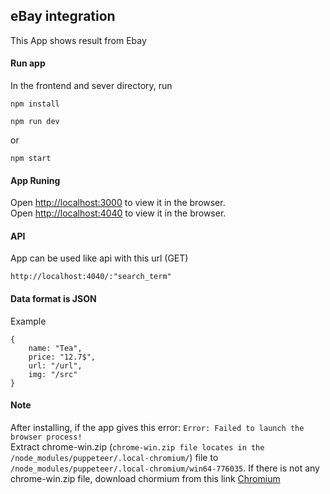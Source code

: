 ## eBay integration
This App shows result from Ebay
#### Run app
In the frontend and sever directory, run
```
npm install
```
```
npm run dev
```
or
```
npm start
```
#### App Runing
Open [http://localhost:3000](http://localhost:3000/main) to view it in the browser.<br /> 
Open [http://localhost:4040](http://localhost:4040) to view it in the browser.<br />

#### API
App can be used like api with this url (GET)
```
http://localhost:4040/:"search_term"
```

#### Data format is JSON
Example
```
{
    name: "Tea",
    price: "12.7$",
    url: "/url",
    img: "/src"
}
```

#### Note
After installing, if the app gives this error: `Error: Failed to launch the browser process!` <br/>
Extract chrome-win.zip (`chrome-win.zip file locates in the /node_modules/puppeteer/.local-chromium/`) file to `/node_modules/puppeteer/.local-chromium/win64-776035`. If there is not any chrome-win.zip file, download chormium from this link [Chromium](https://download-chromium.appspot.com/)
